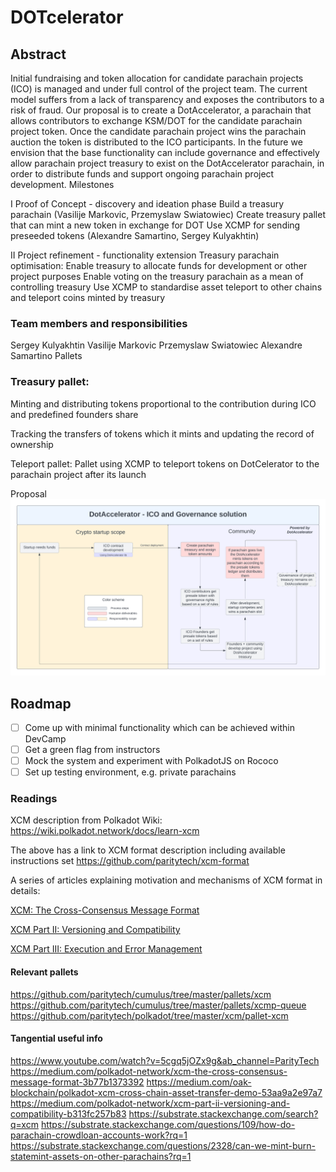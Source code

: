 # DOTcelerator


## Abstract
 
 
Initial fundraising and token allocation for candidate parachain projects (ICO) is managed and under full control of the project team. The current model suffers from a lack of transparency and exposes the contributors to a risk of fraud. 
Our proposal is to create a DotAccelerator, a parachain that allows contributors to exchange KSM/DOT for the candidate  parachain project token. 
Once the candidate  parachain project wins the parachain auction the token is distributed to the ICO participants.
In the future we envision that the base functionality can include governance and effectively allow parachain project treasury to exist on the DotAccelerator parachain, in order to distribute funds and support ongoing parachain project development. 
Milestones




I Proof of Concept - discovery and ideation phase
Build a treasury parachain  (Vasilije Markovic, Przemyslaw Swiatowiec)
Create treasury pallet that can mint a new token in exchange for DOT
Use XCMP for sending preseeded tokens (Alexandre Samartino, Sergey Kulyakhtin)

II Project refinement - functionality extension 
Treasury parachain optimisation:
Enable treasury to allocate funds for development or other project purposes
Enable voting on the treasury parachain as a mean of controlling treasury
Use XCMP to standardise asset teleport to other chains and teleport coins minted by treasury


### Team members and responsibilities

Sergey Kulyakhtin
Vasilije Markovic
Przemyslaw Swiatowiec
Alexandre Samartino
Pallets

### Treasury pallet: 

Minting and distributing tokens proportional to the contribution during ICO and predefined founders share

Tracking the transfers of  tokens which it mints and updating the record of ownership

Teleport pallet:
Pallet using XCMP to teleport tokens on DotCelerator to the parachain project after its launch



Proposal 
![alt text](https://github.com/serkul/DOTcelerator/blob/master/System.png?raw=true)

## Roadmap

- [ ] Come up with minimal functionality which can be achieved within DevCamp
- [ ] Get a green flag from instructors
- [ ] Mock the system and experiment with PolkadotJS on Rococo
- [ ] Set up testing environment, e.g. private parachains 

### Readings
XCM description from Polkadot Wiki:
https://wiki.polkadot.network/docs/learn-xcm

The above has a link to XCM format description including available instructions set https://github.com/paritytech/xcm-format

A series of articles explaining motivation and mechanisms of XCM format in details:

[XCM: The Cross-Consensus Message Format](https://medium.com/polkadot-network/xcm-the-cross-consensus-message-format-3b77b1373392)

[XCM Part II: Versioning and Compatibility](https://medium.com/polkadot-network/xcm-part-ii-versioning-and-compatibility-b313fc257b83) 

[XCM Part III: Execution and Error Management](https://medium.com/polkadot-network/xcm-part-iii-execution-and-error-management-ceb8155dd166)



#### Relevant pallets
https://github.com/paritytech/cumulus/tree/master/pallets/xcm
https://github.com/paritytech/cumulus/tree/master/pallets/xcmp-queue
https://github.com/paritytech/polkadot/tree/master/xcm/pallet-xcm


#### Tangential useful info

https://www.youtube.com/watch?v=5cgq5jOZx9g&ab_channel=ParityTech
https://medium.com/polkadot-network/xcm-the-cross-consensus-message-format-3b77b1373392
https://medium.com/oak-blockchain/polkadot-xcm-cross-chain-asset-transfer-demo-53aa9a2e97a7
https://medium.com/polkadot-network/xcm-part-ii-versioning-and-compatibility-b313fc257b83
https://substrate.stackexchange.com/search?q=xcm
https://substrate.stackexchange.com/questions/109/how-do-parachain-crowdloan-accounts-work?rq=1
https://substrate.stackexchange.com/questions/2328/can-we-mint-burn-statemint-assets-on-other-parachains?rq=1
